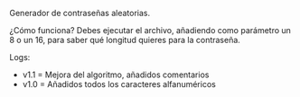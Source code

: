 Generador de contraseñas aleatorias.

¿Cómo funciona?
Debes ejecutar el archivo, añadiendo como parámetro un 8 o un 16, para saber qué longitud quieres para la contraseña.

Logs:

- v1.1 = Mejora del algoritmo, añadidos comentarios
- v1.0 = Añadidos todos los caracteres alfanuméricos
